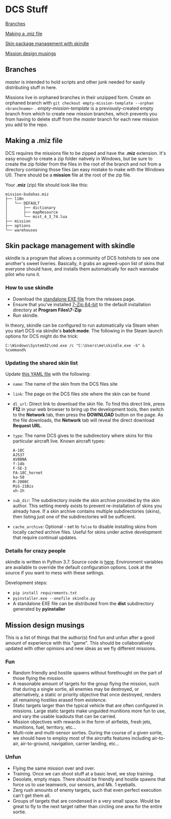 # DCS Stuff

[Branches](#branches)

[Making a .miz file](#making-a-miz-file)

[Skin package management with skindle](#skin-package-management-with-skindle)

[Mission design musings](#mission-design-musings)

## Branches

*master* is intended to hold scripts and other junk needed for easily distributing stuff in here.

Missions live in orphaned branches in their unzipped form. Create an orphaned branch with
`git checkout empty-mission-template --orphan <branchname> `. *empty-mission-template* is a 
previously-created empty branch from which to create new mission branches, which prevents 
you from having to delete stuff from the *master* branch for each new mission you add to the repo.

## Making a .miz file

DCS requires the missions file to be zipped and have the **.miz** extension. It's easy enough to
create a zip folder natively in Windows, but be sure to create the zip folder from the files in
the root of the branch and not from a directory containing those files (an easy mistake to make
with the Windows UI). There should be a **mission** file at the root of the zip file.

Your **.miz** (zip) file should look like this:
```
mission-budahas.miz
├── l10n
│   └── DEFAULT
│       ├── dictionary
│       ├── mapResource
│       └── mist_4_3_74.lua
├── mission
├── options
└── warehouses
```

## Skin package management with skindle

skindle is a program that allows a community of DCS hotshots to see one
another's sweet liveries.  Basically, it grabs an agreed-upon list of skins
that everyone should have, and installs them automatically for each wannabe
pilot who runs it.

### How to use skindle

* Download the [standalone EXE file](https://github.com/DontCamp/dcs/releases)
  from the releases page.
* Ensure that you've installed [7-Zip 64-bit](https://7-zip.org/) to the
  default installation directory at **Program Files\7-Zip**
* Run skindle.

In theory, skindle can be configured to run automatically via Steam when you
start DCS via skindle's **batch mode**. The following in the Steam launch
options for DCS might do the trick:

```C:\Windows\System32\cmd.exe /c "C:\Users\me\skindle.exe -b" & %command%```

### Updating the shared skin list

Update [this YAML
file](https://github.com/DontCamp/dcs/blob/master/configs/skins.yml) with the
following:

* `name`: The name of the skin from the DCS files site
* `link`: The page on the DCS files site where the skin can be found
* `dl_url`: Direct link to download the skin file.  To find this direct link,
   press **F12** in your web browser to bring up the development tools, then
   switch to the **Network** tab, then press the **DOWNLOAD** button on the page.
   As the file downloads, the **Network** tab will reveal the direct download
   **Request URL**.
* `type`: The name DCS gives to the subdirectory where skins for this
   particular aircraft live.  Known aircraft types:
   
   ```
   A-10C
   AJS37
   AV8BNA
   f-14b
   F-5E-3
   FA-18C_hornet
   ka-50
   M-2000C
   MiG-21Bis
   uh-1h
   ```
   
* `sub_dir`: The subdirectory inside the skin archive provided by the skin
   author. This setting merely exists to prevent re-installation of skins you
   already have.  If a skin archive contains multiple subdirectories (skins), then
   listing just one of the subdirectories will be sufficient.
* `cache_archive`: Optional - set to `false` to disable installing skins from
   locally cached archive files.  Useful for skins under active development that
   require continual updates.

### Details for crazy people

skindle is written in Python 3.7.  Source code is
[here](https://github.com/DontCamp/dcs/tree/master/scripts/skindle).
Environment variables are available to override the default configuration
options.  Look at the source if you want to mess with these settings.

Development steps:

* ```pip install requirements.txt```
* ```pyinstaller.exe --onefile skindle.py```
* A standalone EXE file can be distributed from the **dist** subdirectory
  generated by **pyinstaller**

## Mission design musings

This is a list of things that the author(s) find fun and unfun after a good amount of experience with this "game".  This should be collaboratively updated with other opinions and new ideas as we fly different missions.

### Fun

* Random friendly and hostile spawns without forethought on the part of those flying the mission.
* A reasonable amount of targets for the group flying the mission, such that during a single sortie, all enemies may be destroyed, or alternatively, a static or priority objective that once destroyed, renders all remaining hostiles erased from existence.
* Static targets larger than the typical vehicle that are often configured in missions.  Large static targets make unguided munitions more fun to use, and vary the usable loadouts that can be carried.
* Mission objectives with rewards in the form of airfields, fresh jets, munitions, fuel, territory, etc...
* Multi-role and multi-sensor sorties.  During the course of a given sortie, we should have to employ most of the aircrafts features including air-to-air, air-to-ground, navigation, carrier landing, etc...

### Unfun
* Flying the same mission over and over.
* Training.  Once we can shoot stuff at a basic level, we stop training.
* Desolate, empty maps.  There should be friendly and hostile spawns that force us to use teamwork, our sensors, and Mk. 1 eyeballs.
* Zerg rush amounts of enemy targets, such that even perfect execution can't get them all.
* Groups of targets that are condensed in a very small space. Would be great to fly to the next target rather than circling one area for the entire sortie.
